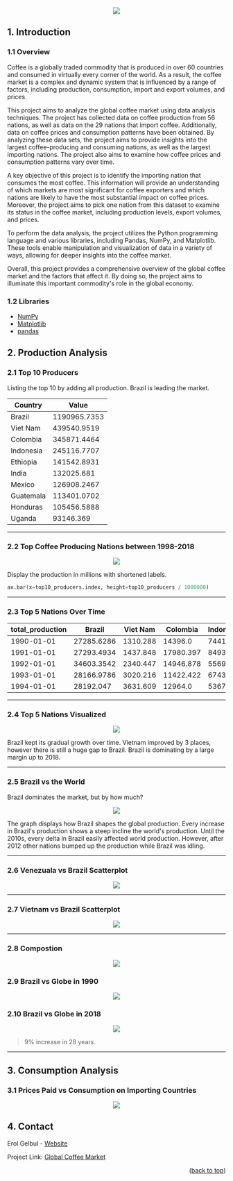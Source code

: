 <div id="top"></div>

<div style="text-align:center"><img src="images/cover_image.jpg" /></div>

## 1. Introduction

### 1.1 Overview

Coffee is a globally traded commodity that is produced in over 60 countries and
consumed in virtually every corner of the world. As a result, the coffee market
is a complex and dynamic system that is influenced by a range of factors,
including production, consumption, import and export volumes, and prices.


This project aims to analyze the global coffee market using data analysis
techniques. The project has collected data on coffee production from 56 nations,
as well as data on the 29 nations that import coffee. Additionally, data on
coffee prices and consumption patterns have been obtained. By analyzing these
data sets, the project aims to provide insights into the largest
coffee-producing and consuming nations, as well as the largest importing
nations. The project also aims to examine how coffee prices and consumption
patterns vary over time.


A key objective of this project is to identify the importing nation that
consumes the most coffee. This information will provide an understanding of
which markets are most significant for coffee exporters and which nations are
likely to have the most substantial impact on coffee prices. Moreover, the
project aims to pick one nation from this dataset to examine its status in the
coffee market, including production levels, export volumes, and prices.


To perform the data analysis, the project utilizes the Python programming
language and various libraries, including Pandas, NumPy, and Matplotlib. These
tools enable manipulation and visualization of data in a variety of ways,
allowing for deeper insights into the coffee market.


Overall, this project provides a comprehensive overview of the global coffee
market and the factors that affect it. By doing so, the project aims to
illuminate this important commodity's role in the global economy.

### 1.2 Libraries

- [NumPy](https://numpy.org/)
- [Matplotlib](https://matplotlib.org/)
- [pandas](https://pandas.pydata.org/)


## 2. Production Analysis

### 2.1 Top 10 Producers

Listing the top 10 by adding all production. Brazil is leading the market.


| Country   | Value        |
| --------- | ------------ |
| Brazil    | 1190965.7353 |
| Viet Nam  | 439540.9519  |
| Colombia  | 345871.4464  |
| Indonesia | 245116.7707  |
| Ethiopia  | 141542.8931  |
| India     | 132025.681   |
| Mexico    | 126908.2467  |
| Guatemala | 113401.0702  |
| Honduras  | 105456.5888  |
| Uganda    | 93146.369    |

---

### 2.2 Top Coffee Producing Nations between 1998-2018

<p align="center">
  <img src="images/ss1.png">
</p>

Display the production in millions with shortened labels.

```python
ax.bar(x=top10_producers.index, height=top10_producers / 1000000)
```

---

### 2.3 Top 5 Nations Over Time


| total_production | Brazil     | Viet Nam | Colombia  | Indonesia | Ethiopia |
| ---------------- | ---------- | -------- | --------- | --------- | -------- |
| 1990-01-01       | 27285.6286 | 1310.288 | 14396.0   | 7441.383  | 2909.451 |
| 1991-01-01       | 27293.4934 | 1437.848 | 17980.397 | 8493.196  | 2924.664 |
| 1992-01-01       | 34603.3542 | 2340.447 | 14946.878 | 5569.478  | 1825.171 |
| 1993-01-01       | 28166.9786 | 3020.216 | 11422.422 | 6743.288  | 2967.004 |
| 1994-01-01       | 28192.047  | 3631.609 | 12964.0   | 5367.878  | 2762.73  |

---

### 2.4 Top 5 Nations Visualized

<p align="center">
  <img src="images/ss2.png">
</p>

Brazil kept its gradual growth over time. Vietnam improved by 3 places, however
there is still a huge gap to Brazil. Brazil is dominating by a large margin up
to 2018.


---

### 2.5 Brazil vs the World

Brazil dominates the market, but by how much?

<p align="center">
  <img src="images/ss3.png">
</p>

The graph displays how Brazil shapes the global production. Every increase in
Brazil's production shows a steep incline the world's production. Until the
2010s, every delta in Brazil easily affected world production. However, after
2012 other nations bumped up the production while Brazil was idling.

---

### 2.6 Venezuala vs Brazil Scatterplot

<p align="center">
  <img src="images/ss4.png">
</p>


---

### 2.7 Vietnam vs Brazil Scatterplot

<p align="center">
  <img src="images/ss5.png">
</p>

---

### 2.8 Compostion

<p align="center">
  <img src="images/ss6.png">
</p>


### 2.9 Brazil vs Globe in 1990

<p align="center">
  <img src="images/ss7.png">
</p>


### 2.10 Brazil vs Globe in 2018

<p align="center">
  <img src="images/ss8.png">
</p>

> 9% increase in 28 years.

---

## 3. Consumption Analysis

### 3.1 Prices Paid vs Consumption on Importing Countries


<p align="center">
  <img src="images/ss9.png">
</p>



<!-- CONTACT -->
## 4. Contact

Erol Gelbul - [Website](http://www.erolgelbul.com)

Project Link: [Global Coffee Market](https://github.com/ErolGelbul/global_coffee_market)

<p align="right">(<a href="#top">back to top</a>)</p>


